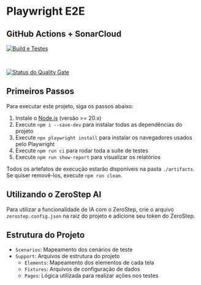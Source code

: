 # Playwright E2E

## GitHub Actions + SonarCloud

[![Build e Testes](https://github.com/ugioni/playwright-e2e/actions/workflows/node.js.yml/badge.svg?branch=master)](https://github.com/ugioni/playwright-e2e/actions/workflows/node.js.yml)

<br>

[![Status do Quality Gate](https://sonarcloud.io/api/project_badges/measure?project=ugioni_playwright-e2e&metric=alert_status)](https://sonarcloud.io/summary/new_code?id=ugioni_playwright-e2e)

## Primeiros Passos

Para executar este projeto, siga os passos abaixo:

1. Instale o [Node.js](https://nodejs.org/) (versão >= 20.x)
2. Execute `npm i --save-dev` para  instalar todas as dependências do projeto
3. Execute `npx playwright install` para instalar os navegadores usados pelo Playwright
4. Execute `npm run ci` para rodar toda a suíte de testes
5. Execute `npm run show-report` para visualizar os relatórios

Todos os artefatos de execução estarão disponíveis na pasta `./artifacts`.  
Se quiser removê-los, execute `npm run clean`.

## Utilizando o ZeroStep AI

Para utilizar a funcionalidade de IA com o ZeroStep, crie o arquivo `zerostep.config.json` na raiz do projeto e adicione seu token do ZeroStep. 

## Estrutura do Projeto

- `Scenarios`: Mapeamento dos cenários de teste
- `Support`: Arquivos de estrutura do projeto
  - `Elements`: Mapeamento dos elementos de cada tela
  - `Fixtures`: Arquivos de configuração de dados
  - `Pages`: Lógica utilizada para realizar ações nos testes
